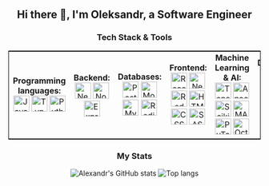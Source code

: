   <h2 align="center">Hi there 👋, I'm Oleksandr, a Software Engineer</h2>
<h3 align="center">Tech Stack & Tools</h3>

<table style="width:100%; text-align:center; border-collapse:collapse; border:1px solid black;">
  <tr>
    <td style="vertical-align:middle; text-align:center;"><strong>Programming languages:</strong><br/>
      <img src="https://skillicons.dev/icons?i=js" title="JavaScript" style="width:32px; height:32px;"/>
      <img src="https://skillicons.dev/icons?i=ts" title="TypeScript" style="width:32px; height:32px;"/>
      <img src="https://skillicons.dev/icons?i=py" title="Python" style="width:32px; height:32px;"/>
    </td>
    <td style="vertical-align:middle; text-align:center;"><strong>Backend:</strong><br/>
      <img src="https://skillicons.dev/icons?i=nestjs" title="NestJS" style="width:32px; height:32px;"/>
      <img src="https://skillicons.dev/icons?i=nodejs" title="Node.js" style="width:32px; height:32px;"/>
      <img src="https://skillicons.dev/icons?i=express" title="Express" style="width:32px; height:32px;"/>
    </td>
    <td style="vertical-align:middle; text-align:center;"><strong>Databases:</strong><br/>
      <img src="https://skillicons.dev/icons?i=postgres" title="PostgreSQL" style="width:32px; height:32px;"/>
      <img src="https://skillicons.dev/icons?i=mongodb" title="MongoDB" style="width:32px; height:32px;"/>
      <img src="https://skillicons.dev/icons?i=mysql" title="MySQL" style="width:32px; height:32px;"/>
      <img src="https://skillicons.dev/icons?i=redis" title="Redis" style="width:32px; height:32px;"/>
    </td>
    <td style="vertical-align:middle; text-align:center;"><strong>Frontend:</strong><br/>
      <img src="https://skillicons.dev/icons?i=react" title="React" style="width:32px; height:32px;"/>
      <img src="https://skillicons.dev/icons?i=nextjs" title="Next.js" style="width:32px; height:32px;"/>
      <img src="https://skillicons.dev/icons?i=redux" title="Redux" style="width:32px; height:32px;"/>
      <img src="https://skillicons.dev/icons?i=html" title="HTML" style="width:32px; height:32px;"/>
      <img src="https://skillicons.dev/icons?i=css" title="CSS" style="width:32px; height:32px;"/>
      <img src="https://skillicons.dev/icons?i=sass" title="SASS" style="width:32px; height:32px;"/>
    </td>
    <td style="vertical-align:middle; text-align:center;"><strong>Machine Learning & AI:</strong><br/>
      <img src="https://skillicons.dev/icons?i=tensorflow" title="TensorFlow" style="width:32px; height:32px;"/>
      <img src="https://skillicons.dev/icons?i=anaconda" title="Anaconda" style="width:32px; height:32px;"/>
      <img src="https://skillicons.dev/icons?i=sklearn" title="Scikit-learn" style="width:32px; height:32px;"/>
      <img src="https://skillicons.dev/icons?i=matlab" title="MATLAB" style="width:32px; height:32px;"/>
      <img src="https://skillicons.dev/icons?i=pytorch" title="PyTorch" style="width:32px; height:32px;"/>
      <img src="https://skillicons.dev/icons?i=octave" title="Octave" style="width:32px; height:32px;"/>
    </td>
    <td style="vertical-align:middle; text-align:center;"><strong>DevOps:</strong><br/>
      <img src="https://skillicons.dev/icons?i=docker" title="Docker" style="width:32px; height:32px;"/>
      <img src="https://skillicons.dev/icons?i=kubernetes" title="Kubernetes" style="width:32px; height:32px;"/>
      <img src="https://skillicons.dev/icons?i=aws" title="AWS" style="width:32px; height:32px;"/>
      <img src="https://skillicons.dev/icons?i=nginx" title="Nginx" style="width:32px; height:32px;"/>
    </td>
    <td style="vertical-align:middle; text-align:center;"><strong>OS:</strong><br/>
      <img src="https://skillicons.dev/icons?i=apple" title="Mac OS" style="width:32px; height:32px;"/>
      <img src="https://skillicons.dev/icons?i=linux" title="Linux" style="width:32px; height:32px;"/>
      <img src="https://skillicons.dev/icons?i=ubuntu" title="Ubuntu" style="width:32px; height:32px;"/>
    </td>
    <td style="vertical-align:middle; text-align:center;"><strong>Package Managers:</strong><br/>
      <img src="https://skillicons.dev/icons?i=npm" title="NPM" style="width:32px; height:32px;"/>
      <img src="https://skillicons.dev/icons?i=yarn" title="Yarn" style="width:32px; height:32px;"/>
    </td>
    <td style="vertical-align:middle; text-align:center;"><strong>Version Control Systems:</strong><br/>
      <img src="https://skillicons.dev/icons?i=git" title="Git" style="width:32px; height:32px;"/>
      <img src="https://skillicons.dev/icons?i=github" title="GitHub" style="width:32px; height:32px;"/>
    </td>
    <td style="vertical-align:middle; text-align:center;"><strong>Design:</strong><br/>
      <img src="https://skillicons.dev/icons?i=figma" title="Figma" style="width:32px; height:32px;"/>
    </td>
  </tr>
</table>

<h3 align="center">My Stats</h3>
<div align="center">
  <img alt="Alexandr's GitHub stats" src="https://github-readme-stats.vercel.app/api?username=seemyoon&show_icons=true&theme=transparent"/>
  <img alt="Top langs" src="https://github-readme-stats.vercel.app/api/top-langs/?username=seemyoon&layout=compact&langs_count=8&theme=transparent"/>
</div>  

